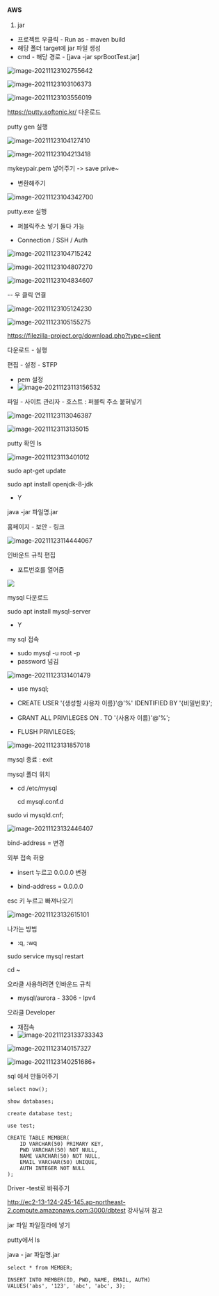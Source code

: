 #### AWS

1. jar

- 프로젝트 우클릭 - Run as - maven build
- 해당 폴더 target에 jar 파일 생성
- cmd - 해당 경로 - [java -jar sprBootTest.jar]



![image-20211123102755642](C:/Users/User/AppData/Roaming/Typora/typora-user-images/image-20211123102755642.png)





![image-20211123103106373](C:/Users/User/AppData/Roaming/Typora/typora-user-images/image-20211123103106373.png)





![image-20211123103556019](C:/Users/User/AppData/Roaming/Typora/typora-user-images/image-20211123103556019.png)





https://putty.softonic.kr/ 다운로드



putty gen 실행

![image-20211123104127410](C:/Users/User/AppData/Roaming/Typora/typora-user-images/image-20211123104127410.png)





![image-20211123104213418](C:/Users/User/AppData/Roaming/Typora/typora-user-images/image-20211123104213418.png)



mykeypair.pem 넣어주기 -> save prive~

- 변환해주기



![image-20211123104342700](C:/Users/User/AppData/Roaming/Typora/typora-user-images/image-20211123104342700.png)





putty.exe 실행

- 퍼블릭주소 넣기 둘다 가능

- Connection / SSH / Auth



![image-20211123104715242](C:/Users/User/AppData/Roaming/Typora/typora-user-images/image-20211123104715242.png)



![image-20211123104807270](C:/Users/User/AppData/Roaming/Typora/typora-user-images/image-20211123104807270.png)



![image-20211123104834607](C:/Users/User/AppData/Roaming/Typora/typora-user-images/image-20211123104834607.png)



-- 우 클릭 연결

![image-20211123105124230](C:/Users/User/AppData/Roaming/Typora/typora-user-images/image-20211123105124230.png)



![image-20211123105155275](C:/Users/User/AppData/Roaming/Typora/typora-user-images/image-20211123105155275.png)





https://filezilla-project.org/download.php?type=client



다운로드 - 실행



편집 - 설정 - STFP 

- pem 설정
- ![image-20211123113156532](AWS.assets/image-20211123113156532.png)



파일 - 사이트 관리자 - 호스트 : 퍼블릭 주소 붙혀넣기



![image-20211123113046387](AWS.assets/image-20211123113046387.png)







![image-20211123113135015](AWS.assets/image-20211123113135015.png)



putty 확인 ls

![image-20211123113401012](AWS.assets/image-20211123113401012.png)



sudo apt-get update



sudo apt install openjdk-8-jdk

- Y



java -jar 파일명.jar



홈페이지 - 보안 - 링크

![image-20211123114444067](AWS.assets/image-20211123114444067.png)



인바운드 규칙 편집

- 포트번호를 열어줌 

![](AWS.assets/image-20211123114721487.png)

mysql 다운로드

sudo apt install mysql-server 

- Y

my sql 접속

- sudo mysql -u root -p
- password 넘김

![image-20211123131401479](AWS.assets/image-20211123131401479.png)



- use mysql;

- CREATE USER '{생성할 사용자 이름}'@'%' IDENTIFIED BY '{비밀번호}';

- GRANT ALL PRIVILEGES ON *.* TO '{사용자 이름}'@'%';
- FLUSH PRIVILEGES;

![image-20211123131857018](AWS.assets/image-20211123131857018.png)

mysql 종료 : exit



mysql 폴더 위치

- cd /etc/mysql 

  cd  mysql.conf.d

sudo vi mysqld.cnf;



![image-20211123132446407](AWS.assets/image-20211123132446407.png)

bind-address =  변경



외부 접속 허용

- insert 누르고 0.0.0.0 변경

- bind-address =  0.0.0.0

esc 키 누르고 빠져나오기

![image-20211123132615101](AWS.assets/image-20211123132615101.png)



나가는 방법

- :q, :wq

sudo service mysql restart 

cd ~ 

오라클 사용하려면 인바운드 규칙

- mysql/aurora  - 3306 - Ipv4



오라클 Developer 

- 재접속
- ![image-20211123133733343](AWS.assets/image-20211123133733343.png)







![image-20211123140157327](AWS.assets/image-20211123140157327.png)





![image-20211123140251686](AWS.assets/image-20211123140251686.png)+

sql 에서 만들어주기

 ```
 select now();
 
 show databases;
 
 create database test;
 
 use test;
 
 CREATE TABLE MEMBER(
     ID VARCHAR(50) PRIMARY KEY,
     PWD VARCHAR(50) NOT NULL,
     NAME VARCHAR(50) NOT NULL,
     EMAIL VARCHAR(50) UNIQUE,
     AUTH INTEGER NOT NULL
 );
 ```



Driver -test로 바꿔주기



http://ec2-13-124-245-145.ap-northeast-2.compute.amazonaws.com:3000/dbtest 강사님꺼 참고



jar 파일 파일질라에 넣기

putty에서 ls

java - jar  파일명.jar



```
select * from MEMBER;

INSERT INTO MEMBER(ID, PWD, NAME, EMAIL, AUTH)
VALUES('abs', '123', 'abc', 'abc', 3);
```

